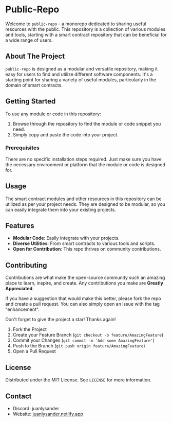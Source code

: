 # Public-Repo

Welcome to `public-repo` - a monorepo dedicated to sharing useful resources with the public. This repository is a collection of various modules and tools, starting with a smart contract repository that can be beneficial for a wide range of users.

## About The Project

`public-repo` is designed as a modular and versatile repository, making it easy for users to find and utilize different software components. It's a starting point for sharing a variety of useful modules, particularly in the domain of smart contracts.

## Getting Started

To use any module or code in this repository:

1. Browse through the repository to find the module or code snippet you need.
2. Simply copy and paste the code into your project.

### Prerequisites

There are no specific installation steps required. Just make sure you have the necessary environment or platform that the module or code is designed for.

## Usage

The smart contract modules and other resources in this repository can be utilized as per your project needs. They are designed to be modular, so you can easily integrate them into your existing projects.

## Features

- **Modular Code**: Easily integrate with your projects.
- **Diverse Utilities**: From smart contracts to various tools and scripts.
- **Open for Contribution**: This repo thrives on community contributions.

## Contributing

Contributions are what make the open-source community such an amazing place to learn, inspire, and create. Any contributions you make are **Greatly Appreciated**.

If you have a suggestion that would make this better, please fork the repo and create a pull request. You can also simply open an issue with the tag "enhancement".

Don't forget to give the project a star! Thanks again!

1. Fork the Project
2. Create your Feature Branch (`git checkout -b feature/AmazingFeature`)
3. Commit your Changes (`git commit -m 'Add some AmazingFeature'`)
4. Push to the Branch (`git push origin feature/AmazingFeature`)
5. Open a Pull Request

## License

Distributed under the MIT License. See `LICENSE` for more information.

## Contact

- Discord: juanlysander
- Website: [juanlysander.netlify.app](https://juanlysander.netlify.app/contact-me)
